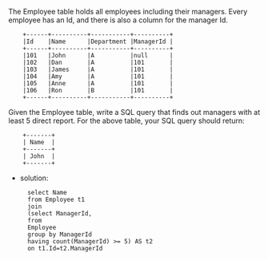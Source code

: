 The Employee table holds all employees including their managers. Every employee has an Id, and there is also a column for the manager Id.

		+------+----------+-----------+----------+
		|Id    |Name 	  |Department |ManagerId |
		+------+----------+-----------+----------+
		|101   |John 	  |A 	      |null      |
		|102   |Dan 	  |A 	      |101       |
		|103   |James 	  |A 	      |101       |
		|104   |Amy 	  |A 	      |101       |
		|105   |Anne 	  |A 	      |101       |
		|106   |Ron 	  |B 	      |101       |
		+------+----------+-----------+----------+
Given the Employee table, write a SQL query that finds out managers with at least 5 direct report. For the above table, your SQL query should return:

		+-------+
		| Name  |
		+-------+
		| John  |
		+-------+
		
- solution: 

		select Name 
		from Employee t1
		join
		(select ManagerId,
		from
		Employee
		group by ManagerId
		having count(ManagerId) >= 5) AS t2
		on t1.Id=t2.ManagerId